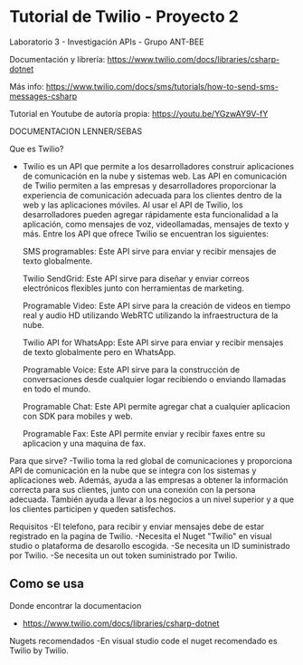 # Tutorial de Twilio - Proyecto 2
Laboratorio 3 - Investigación APIs - Grupo ANT-BEE

Documentación y librería: https://www.twilio.com/docs/libraries/csharp-dotnet

Más info: https://www.twilio.com/docs/sms/tutorials/how-to-send-sms-messages-csharp

Tutorial en Youtube de autoría propia: https://youtu.be/YGzwAY9V-fY




DOCUMENTACION LENNER/SEBAS

Que es Twilio?
- Twilio es un API que permite a los desarrolladores construir aplicaciones de comunicación en la nube y sistemas web.  Las API en comunicación de Twilio permiten a las empresas y desarrolladores proporcionar la experiencia de comunicación adecuada para los clientes dentro de la web y las aplicaciones móviles. Al usar el API de Twilio, los desarrolladores pueden agregar rápidamente esta funcionalidad a la aplicación, como mensajes de voz, videollamadas, mensajes de texto y más. Entre los API que ofrece Twilio se encuentran los siguientes: 

  SMS programables: Este API sirve para enviar y recibir mensajes de texto globalmente.

  Twilio SendGrid: Este API sirve para diseñar y enviar correos electrónicos flexibles junto con herramientas de marketing.

  Programable Video: Este API sirve para la creación de videos en tiempo real y audio HD utilizando WebRTC utilizando la infraestructura    de la nube.

  Twilio API for WhatsApp: Este API sirve para enviar y recibir mensajes de texto globalmente pero en WhatsApp.

  Programable Voice: Este API sirve para la construcción de conversaciones desde cualquier logar recibiendo o enviando llamadas en todo   el mundo.

  Programable Chat: Este API permite agregar chat a cualquier aplicacion con SDK para mobiles y web.

  Programable Fax: Este API permite enviar y recibir faxes entre su aplicacion y una maquina de fax.

Para que sirve?
-Twilio toma la red global de comunicaciones y proporciona API de comunicación en la nube que se integra con los sistemas y aplicaciones web. Además, ayuda a las empresas a obtener la información correcta para sus clientes, junto con una conexión con la persona adecuada. También ayuda a llevar a los negocios a un nivel superior y a que los clientes participen y queden satisfechos.

Requisitos
-El telefono, para recibir y enviar mensajes debe de estar registrado en la pagina de Twilio.
-Necesita el Nuget "Twilio" en visual studio o plataforma de desarollo escogida.
-Se necesita un ID suministrado por Twilio.
-Se necesita un out token suministrado por Twilio.

Como se usa
-

Donde encontrar la documentacion
- https://www.twilio.com/docs/libraries/csharp-dotnet

Nugets recomendados
-En visual studio code el nuget recomendado es Twilio by Twilio.
